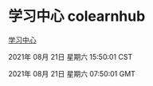 # 学习中心 colearnhub
[学习中心](http://111.175.123.40:56308/colearnhub/)

2021年 08月 21日 星期六 15:50:01 CST

2021年 08月 21日 星期六 07:50:01 GMT
